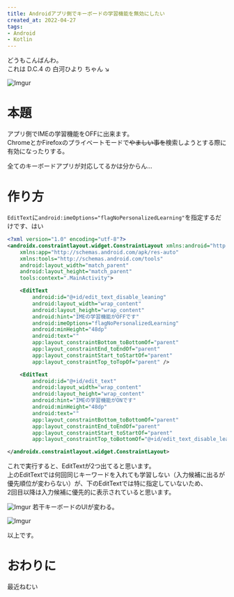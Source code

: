 ```yaml
---
title: Androidアプリ側でキーボードの学習機能を無効にしたい
created_at: 2022-04-27
tags:
- Android
- Kotlin
---
```


どうもこんばんわ。  
これは D.C.4 の 白河ひより ちゃん ↘

![Imgur](https://i.imgur.com/8dvXL9p.png)

# 本題
アプリ側でIMEの学習機能をOFFに出来ます。  
ChromeとかFirefoxのプライベートモードで~~やましい事を~~検索しようとする際に有効になったりする。

全てのキーボードアプリが対応してるかは分からん...

# 作り方

`EditText`に`android:imeOptions="flagNoPersonalizedLearning"`を指定するだけです、はい

```xml
<?xml version="1.0" encoding="utf-8"?>
<androidx.constraintlayout.widget.ConstraintLayout xmlns:android="http://schemas.android.com/apk/res/android"
    xmlns:app="http://schemas.android.com/apk/res-auto"
    xmlns:tools="http://schemas.android.com/tools"
    android:layout_width="match_parent"
    android:layout_height="match_parent"
    tools:context=".MainActivity">

    <EditText
        android:id="@+id/edit_text_disable_leaning"
        android:layout_width="wrap_content"
        android:layout_height="wrap_content"
        android:hint="IMEの学習機能がOFFです"
        android:imeOptions="flagNoPersonalizedLearning"
        android:minHeight="48dp"
        android:text=""
        app:layout_constraintBottom_toBottomOf="parent"
        app:layout_constraintEnd_toEndOf="parent"
        app:layout_constraintStart_toStartOf="parent"
        app:layout_constraintTop_toTopOf="parent" />

    <EditText
        android:id="@+id/edit_text"
        android:layout_width="wrap_content"
        android:layout_height="wrap_content"
        android:hint="IMEの学習機能がONです"
        android:minHeight="48dp"
        android:text=""
        app:layout_constraintBottom_toBottomOf="parent"
        app:layout_constraintEnd_toEndOf="parent"
        app:layout_constraintStart_toStartOf="parent"
        app:layout_constraintTop_toBottomOf="@+id/edit_text_disable_leaning" />

</androidx.constraintlayout.widget.ConstraintLayout>
```

これで実行すると、EditTextが2つ出てると思います。  
上のEditTextでは何回同じキーワードを入れても学習しない（入力候補に出るが優先順位が変わらない）が、下のEditTextでは特に指定していないため、  
2回目以降は入力候補に優先的に表示されていると思います。

![Imgur](https://i.imgur.com/7jRK3ff.png)
若干キーボードのUIが変わる。

![Imgur](https://i.imgur.com/TmbubM2.png)

以上です。

# おわりに
最近ねむい